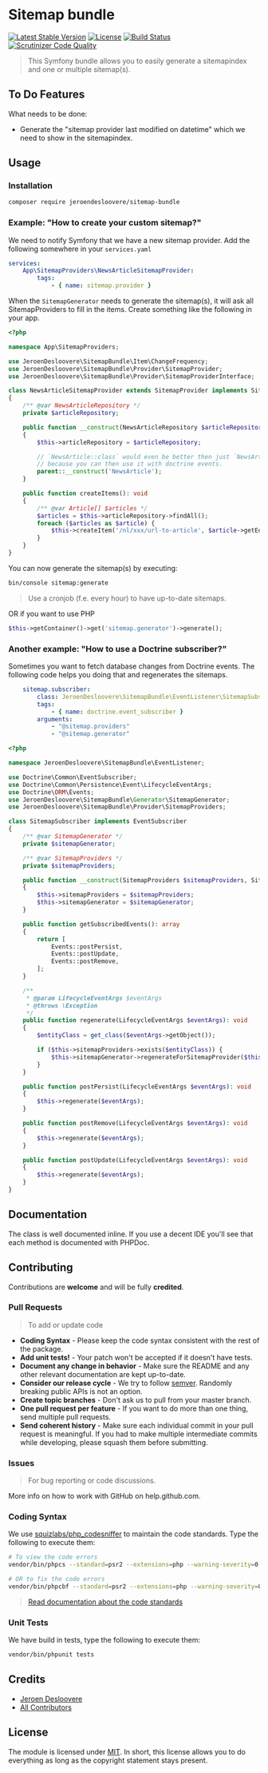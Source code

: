 # Sitemap bundle

[![Latest Stable Version](https://poser.pugx.org/jeroendesloovere/sitemap-bundle/v/stable)](https://packagist.org/packages/jeroendesloovere/sitemap-bundle)
[![License](http://img.shields.io/badge/license-MIT-lightgrey.svg)](https://github.com/jeroendesloovere/sitemap-bundle/blob/master/LICENSE)
[![Build Status](https://travis-ci.org/jeroendesloovere/sitemap-bundle.svg)](https://travis-ci.org/jeroendesloovere/sitemap-bundle)
[![Scrutinizer Code Quality](https://scrutinizer-ci.com/g/jeroendesloovere/sitemap-bundle/badges/quality-score.png)](https://scrutinizer-ci.com/g/jeroendesloovere/sitemap-bundle/)

> This Symfony bundle allows you to easily generate a sitemapindex and one or multiple sitemap(s).

## To Do Features

What needs to be done:
* Generate the "sitemap provider last modified on datetime" which we need to show in the sitemapindex.

## Usage

### Installation

```bash
composer require jeroendesloovere/sitemap-bundle
```

### Example: "How to create your custom sitemap?"

We need to notify Symfony that we have a new sitemap provider.
Add the following somewhere in your `services.yaml`
```yaml
services:
    App\SitemapProviders\NewsArticleSitemapProvider:
        tags:
            - { name: sitemap.provider }
```

When the `SitemapGenerator` needs to generate the sitemap(s),
it will ask all SitemapProviders to fill in the items.
Create something like the following in your app.
```php
<?php

namespace App\SitemapProviders;

use JeroenDesloovere\SitemapBundle\Item\ChangeFrequency;
use JeroenDesloovere\SitemapBundle\Provider\SitemapProvider;
use JeroenDesloovere\SitemapBundle\Provider\SitemapProviderInterface;

class NewsArticleSitemapProvider extends SitemapProvider implements SitemapProviderInterface
{
    /** @var NewsArticleRepository */
    private $articleRepository;

    public function __construct(NewsArticleRepository $articleRepository)
    {
        $this->articleRepository = $articleRepository;

        // `NewsArticle::class` would even be better then just `NewsArticle`
        // because you can then use it with doctrine events.
        parent::__construct('NewsArticle');
    }

    public function createItems(): void
    {
        /** @var Article[] $articles */
        $articles = $this->articleRepository->findAll();
        foreach ($articles as $article) {
            $this->createItem('/nl/xxx/url-to-article', $article->getEditedOn(), ChangeFrequency::monthly());
        }
    }
}
```

You can now generate the sitemap(s) by executing:
```bash
bin/console sitemap:generate
```
> Use a cronjob (f.e. every hour) to have up-to-date sitemaps.

OR if you want to use PHP
```php
$this->getContainer()->get('sitemap.generator')->generate();
```

### Another example: "How to use a Doctrine subscriber?"

Sometimes you want to fetch database changes from Doctrine events.
The following code helps you doing that and regenerates the sitemaps.

```yaml
    sitemap.subscriber:
        class: JeroenDesloovere\SitemapBundle\EventListener\SitemapSubscriber
        tags:
            - { name: doctrine.event_subscriber }
        arguments:
            - "@sitemap.providers"
            - "@sitemap.generator"
```

```php
<?php

namespace JeroenDesloovere\SitemapBundle\EventListener;

use Doctrine\Common\EventSubscriber;
use Doctrine\Common\Persistence\Event\LifecycleEventArgs;
use Doctrine\ORM\Events;
use JeroenDesloovere\SitemapBundle\Generator\SitemapGenerator;
use JeroenDesloovere\SitemapBundle\Provider\SitemapProviders;

class SitemapSubscriber implements EventSubscriber
{
    /** @var SitemapGenerator */
    private $sitemapGenerator;

    /** @var SitemapProviders */
    private $sitemapProviders;

    public function __construct(SitemapProviders $sitemapProviders, SitemapGenerator $sitemapGenerator)
    {
        $this->sitemapProviders = $sitemapProviders;
        $this->sitemapGenerator = $sitemapGenerator;
    }

    public function getSubscribedEvents(): array
    {
        return [
            Events::postPersist,
            Events::postUpdate,
            Events::postRemove,
        ];
    }

    /**
     * @param LifecycleEventArgs $eventArgs
     * @throws \Exception
     */
    public function regenerate(LifecycleEventArgs $eventArgs): void
    {
        $entityClass = get_class($eventArgs->getObject());

        if ($this->sitemapProviders->exists($entityClass)) {
            $this->sitemapGenerator->regenerateForSitemapProvider($this->sitemapProviders->get($entityClass));
        }
    }

    public function postPersist(LifecycleEventArgs $eventArgs): void
    {
        $this->regenerate($eventArgs);
    }

    public function postRemove(LifecycleEventArgs $eventArgs): void
    {
        $this->regenerate($eventArgs);
    }

    public function postUpdate(LifecycleEventArgs $eventArgs): void
    {
        $this->regenerate($eventArgs);
    }
}
```

## Documentation

The class is well documented inline. If you use a decent IDE you'll see that each method is documented with PHPDoc.

## Contributing

Contributions are **welcome** and will be fully **credited**.

### Pull Requests

> To add or update code

- **Coding Syntax** - Please keep the code syntax consistent with the rest of the package.
- **Add unit tests!** - Your patch won't be accepted if it doesn't have tests.
- **Document any change in behavior** - Make sure the README and any other relevant documentation are kept up-to-date.
- **Consider our release cycle** - We try to follow [semver](http://semver.org/). Randomly breaking public APIs is not an option.
- **Create topic branches** - Don't ask us to pull from your master branch.
- **One pull request per feature** - If you want to do more than one thing, send multiple pull requests.
- **Send coherent history** - Make sure each individual commit in your pull request is meaningful. If you had to make multiple intermediate commits while developing, please squash them before submitting.

### Issues

> For bug reporting or code discussions.

More info on how to work with GitHub on help.github.com.

### Coding Syntax

We use [squizlabs/php_codesniffer](https://packagist.org/packages/squizlabs/php_codesniffer) to maintain the code standards.
Type the following to execute them:
```bash
# To view the code errors
vendor/bin/phpcs --standard=psr2 --extensions=php --warning-severity=0 --report=full "src"

# OR to fix the code errors
vendor/bin/phpcbf --standard=psr2 --extensions=php --warning-severity=0 --report=full "src"
```
> [Read documentation about the code standards](https://github.com/squizlabs/PHP_CodeSniffer/wiki)

### Unit Tests

We have build in tests, type the following to execute them:
```bash
vendor/bin/phpunit tests
```

## Credits

- [Jeroen Desloovere](https://github.com/jeroendesloovere)
- [All Contributors](https://github.com/jeroendesloovere/sitemap-bundle/contributors)

## License

The module is licensed under [MIT](./LICENSE.md). In short, this license allows you to do everything as long as the copyright statement stays present.

